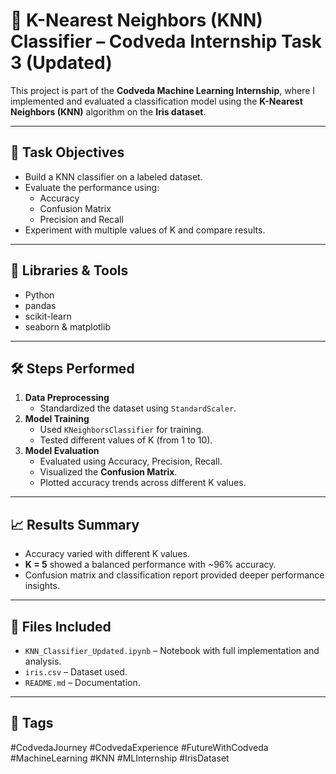 
# 🤖 K-Nearest Neighbors (KNN) Classifier – Codveda Internship Task 3 (Updated)

This project is part of the **Codveda Machine Learning Internship**, where I implemented and evaluated a classification model using the **K-Nearest Neighbors (KNN)** algorithm on the **Iris dataset**.

---

## 📌 Task Objectives

- Build a KNN classifier on a labeled dataset.
- Evaluate the performance using:
  - Accuracy
  - Confusion Matrix
  - Precision and Recall
- Experiment with multiple values of K and compare results.

---

## 🧰 Libraries & Tools

- Python
- pandas
- scikit-learn
- seaborn & matplotlib

---

## 🛠️ Steps Performed

1. **Data Preprocessing**
   - Standardized the dataset using `StandardScaler`.
2. **Model Training**
   - Used `KNeighborsClassifier` for training.
   - Tested different values of K (from 1 to 10).
3. **Model Evaluation**
   - Evaluated using Accuracy, Precision, Recall.
   - Visualized the **Confusion Matrix**.
   - Plotted accuracy trends across different K values.

---

## 📈 Results Summary

- Accuracy varied with different K values.
- **K = 5** showed a balanced performance with ~96% accuracy.
- Confusion matrix and classification report provided deeper performance insights.

---

## 📂 Files Included

- `KNN_Classifier_Updated.ipynb` – Notebook with full implementation and analysis.
- `iris.csv` – Dataset used.
- `README.md` – Documentation.

---

## 🙌 Tags

#CodvedaJourney #CodvedaExperience #FutureWithCodveda #MachineLearning #KNN #MLInternship #IrisDataset
